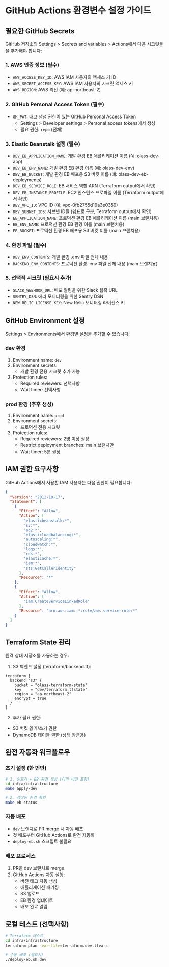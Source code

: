 # GitHub Actions 환경변수 설정 가이드

## 필요한 GitHub Secrets

GitHub 저장소의 Settings > Secrets and variables > Actions에서 다음 시크릿들을 추가해야 합니다:

### 1. AWS 인증 정보 (필수)
- `AWS_ACCESS_KEY_ID`: AWS IAM 사용자의 액세스 키 ID
- `AWS_SECRET_ACCESS_KEY`: AWS IAM 사용자의 시크릿 액세스 키
- `AWS_REGION`: AWS 리전 (예: ap-northeast-2)

### 2. GitHub Personal Access Token (필수)
- `GH_PAT`: 태그 생성 권한이 있는 GitHub Personal Access Token
  - Settings > Developer settings > Personal access tokens에서 생성
  - 필요 권한: `repo` (전체)

### 3. Elastic Beanstalk 설정 (필수)
- `DEV_EB_APPLICATION_NAME`: 개발 환경 EB 애플리케이션 이름 (예: olass-dev-app)
- `DEV_EB_ENV_NAME`: 개발 환경 EB 환경 이름 (예: olass-dev-env)
- `DEV_EB_BUCKET`: 개발 환경 EB 배포용 S3 버킷 이름 (예: olass-dev-eb-deployments)
- `DEV_EB_SERVICE_ROLE`: EB 서비스 역할 ARN (Terraform output에서 확인)
- `DEV_EB_INSTANCE_PROFILE`: EC2 인스턴스 프로파일 이름 (Terraform output에서 확인)
- `DEV_VPC_ID`: VPC ID (예: vpc-0fb2755d19a3e0359)
- `DEV_SUBNET_IDS`: 서브넷 ID들 (쉼표로 구분, Terraform output에서 확인)
- `EB_APPLICATION_NAME`: 프로덕션 환경 EB 애플리케이션 이름 (main 브랜치용)
- `EB_ENV_NAME`: 프로덕션 환경 EB 환경 이름 (main 브랜치용)
- `EB_BUCKET`: 프로덕션 환경 EB 배포용 S3 버킷 이름 (main 브랜치용)

### 4. 환경 파일 (필수)
- `DEV_ENV_CONTENTS`: 개발 환경 .env 파일 전체 내용
- `BACKEND_ENV_CONTENTS`: 프로덕션 환경 .env 파일 전체 내용 (main 브랜치용)

### 5. 선택적 시크릿 (필요시 추가)
- `SLACK_WEBHOOK_URL`: 배포 알림을 위한 Slack 웹훅 URL
- `SENTRY_DSN`: 에러 모니터링을 위한 Sentry DSN
- `NEW_RELIC_LICENSE_KEY`: New Relic 모니터링 라이센스 키

## GitHub Environment 설정

Settings > Environments에서 환경별 설정을 추가할 수 있습니다:

### dev 환경
1. Environment name: `dev`
2. Environment secrets:
   - 개발 환경 전용 시크릿 추가 가능
3. Protection rules:
   - Required reviewers: 선택사항
   - Wait timer: 선택사항

### prod 환경 (추후 생성)
1. Environment name: `prod`
2. Environment secrets:
   - 프로덕션 전용 시크릿
3. Protection rules:
   - Required reviewers: 2명 이상 권장
   - Restrict deployment branches: main 브랜치만
   - Wait timer: 5분 권장

## IAM 권한 요구사항

GitHub Actions에서 사용할 IAM 사용자는 다음 권한이 필요합니다:

```json
{
  "Version": "2012-10-17",
  "Statement": [
    {
      "Effect": "Allow",
      "Action": [
        "elasticbeanstalk:*",
        "s3:*",
        "ec2:*",
        "elasticloadbalancing:*",
        "autoscaling:*",
        "cloudwatch:*",
        "logs:*",
        "rds:*",
        "elasticache:*",
        "iam:*",
        "sts:GetCallerIdentity"
      ],
      "Resource": "*"
    },
    {
      "Effect": "Allow",
      "Action": [
        "iam:CreateServiceLinkedRole"
      ],
      "Resource": "arn:aws:iam::*:role/aws-service-role/*"
    }
  ]
}
```

## Terraform State 관리

원격 상태 저장소를 사용하는 경우:

1. S3 백엔드 설정 (terraform/backend.tf):
```hcl
terraform {
  backend "s3" {
    bucket = "olass-terraform-state"
    key    = "dev/terraform.tfstate"
    region = "ap-northeast-2"
    encrypt = true
  }
}
```

2. 추가 필요 권한:
- S3 버킷 읽기/쓰기 권한
- DynamoDB 테이블 권한 (상태 잠금용)

## 완전 자동화 워크플로우

### 초기 설정 (한 번만)
```bash
# 1. 인프라 + EB 환경 생성 (더미 버전 포함)
cd infra/infrastructure
make apply-dev

# 2. 생성된 환경 확인
make eb-status
```

### 자동 배포
- `dev` 브랜치로 PR merge 시 자동 배포
- 첫 배포부터 GitHub Actions로 완전 자동화
- `deploy-eb.sh` 스크립트 불필요

### 배포 프로세스
1. PR을 dev 브랜치로 merge
2. GitHub Actions 자동 실행:
   - 버전 태그 자동 생성
   - 애플리케이션 패키징
   - S3 업로드
   - EB 환경 업데이트
   - 배포 완료 알림

## 로컬 테스트 (선택사항)

```bash
# Terraform 테스트
cd infra/infrastructure
terraform plan -var-file=terraform.dev.tfvars

# 수동 배포 (필요시)
./deploy-eb.sh dev
```
